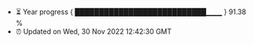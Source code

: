 - ⏳ Year progress { ███████████████████████████▁▁▁ } 91.38 %
- ⏰ Updated on Wed, 30 Nov 2022 12:42:30 GMT

